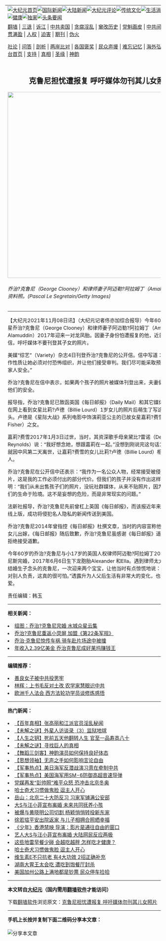 <a name="1" id="1" target="_blank"></a><span id="1"></span>
<table align=center border="0"><tr><td colspan="2" VALIGN=TOP><a href="https://github.com/mvzvlt3463/djy/blob/master/gb/nf1351518.md#1"><img src="https://raw.githubusercontent.com/mvzvlt3463/www/master/t/djy/1.jpg" title="大纪元首页" alt="大纪元首页"></a><a href="https://github.com/mvzvlt3463/djy/blob/master/gb/n24hr.md#1"><img src="https://raw.githubusercontent.com/mvzvlt3463/www/master/t/djy/3.jpg" title="国际新闻" alt="国际新闻"></a><a href="https://github.com/mvzvlt3463/djy/blob/master/gb/nsc413.md#1"><img src="https://raw.githubusercontent.com/mvzvlt3463/www/master/t/djy/4.jpg" title="大陆新闻" alt="大陆新闻"></a><a href="https://github.com/mvzvlt3463/djy/blob/master/gb/news392.md#1"><img src="https://raw.githubusercontent.com/mvzvlt3463/www/master/t/djy/5.jpg" title="大纪元评论" alt="大纪元评论"></a><a href="https://github.com/mvzvlt3463/djy/blob/master/gb/news2007.md#1"><img src="https://raw.githubusercontent.com/mvzvlt3463/www/master/t/djy/6.jpg" title="传统文化" alt="传统文化"></a><a href="https://github.com/mvzvlt3463/djy/blob/master/gb/news2008.md#1"><img src="https://raw.githubusercontent.com/mvzvlt3463/www/master/t/djy/7.jpg" title="生活消费" alt="生活消费"></a><a href="https://github.com/mvzvlt3463/djy/blob/master/gb/ncyule.md#1"><img src="https://raw.githubusercontent.com/mvzvlt3463/www/master/t/djy/8.jpg" title="娱乐休闲" alt="娱乐休闲"></a><a href="https://github.com/mvzvlt3463/djy/blob/master/gb/nsc1002.md#1"><img src="https://raw.githubusercontent.com/mvzvlt3463/www/master/t/djy/9.jpg" title="健康" alt="健康"></a><a href="https://github.com/mvzvlt3463/djy/blob/master/gb/nf6092.md#1"><img src="https://raw.githubusercontent.com/mvzvlt3463/www/master/t/djy/10a.jpg" title="独家" alt="独家"></a><a href="https://github.com/mvzvlt3463/djy/blob/master/gb/nf4514.md#1"><img src="https://raw.githubusercontent.com/mvzvlt3463/www/master/t/djy/12a.jpg" title="头条要闻" alt="头条要闻"></a></td></tr>
<tr><td colspan="2" VALIGN=TOP><a target="_blank" href="https://github.com/mvzvlt3463/www/blob/master/README.md?zsrh#1">翻墙</a> | <a target="_blank" href="https://github.com/mvzvlt3463/djy/blob/master/gb/nf5657.md#1">三退</a> | <a target="_blank" href="https://github.com/mvzvlt3463/djy/blob/master/gb/nf6124.md#1">诉江</a> | <a target="_blank" href="https://github.com/mvzvlt3463/djy/blob/master/gb/nf1176117.md#1">中共卖国</a> | <a target="_blank" href="https://github.com/mvzvlt3463/djy/blob/master/gb/nf5773.md#1">贪腐淫乱</a> | <a target="_blank" href="https://github.com/mvzvlt3463/djy/blob/master/gb/nf1176115.md#1">窜改历史</a> | <a target="_blank" href="https://github.com/mvzvlt3463/djy/blob/master/gb/nf1176107.md#1">党魁画皮</a> | <a target="_blank" href="https://github.com/mvzvlt3463/djy/blob/master/gb/nf1320400.md#1">中共间谍</a> | <a target="_blank" href="https://github.com/mvzvlt3463/djy/blob/master/gb/nf1176114.md#1">破坏传统</a> | <a target="_blank" href="https://github.com/mvzvlt3463/ntdtv/blob/master/gb/prog447_1.md#1">恶贯满盈</a> | <a target="_blank" href="https://github.com/mvzvlt3463/djy/blob/master/gb/ncid278.md#1">人权</a> | <a target="_blank" href="https://github.com/mvzvlt3463/djy/blob/master/gb/nf1176111.md#1">迫害</a> | <a target="_blank" href="https://gitlab.com/szzdlab/mh-qikan/blob/master/README.md#1">期刊</a> | <a target="_blank" href="https://github.com/mvzvlt3463/djy/blob/master/gb/nf5562.md#1">伪火</a></p><p><a target="_blank" href="https://github.com/mvzvlt3463/djy/blob/master/gb/9p.md#1">社论</a> | <a target="_blank" href="https://github.com/mvzvlt3463/djy/blob/master/gb/nf4378.md#1">问答</a> | <a target="_blank" href="https://github.com/mvzvlt3463/djy/blob/master/gb/nf5792.md#1">剖析</a> | <a target="_blank" href="https://github.com/mvzvlt3463/djy/blob/master/gb/nf5735.md#1">两岸比对</a> | <a target="_blank" href="https://github.com/mvzvlt3463/djy/blob/master/gb/nf6119.md#1">各国褒奖</a> | <a target="_blank" href="https://github.com/mvzvlt3463/djy/blob/master/gb/nf6120.md#1">民众声援</a> | <a target="_blank" href="https://github.com/mvzvlt3463/djy/blob/master/gb/nf1188594.md#1">难忘记忆</a> | <a target="_blank" href="https://github.com/mvzvlt3463/djy/blob/master/gb/nf3180.md#1">海外弘传</a> | <a target="_blank" href="https://github.com/mvzvlt3463/djy/blob/master/gb/nf5410.md#1">万人上访</a> | <a target="_blank" href="https://github.com/mvzvlt3463/www/blob/master/README.md?zsrh#1">平台首页</a> | <a target="_blank" href="https://github.com/mvzvlt3463/djy/blob/master/gb/nf4386.md#1">支持</a> | <a target="_blank" href="https://github.com/mvzvlt3463/djy/blob/master/gb/nf4389.md#1">真相</a> | <a target="_blank" href="https://github.com/mvzvlt3463/djy/blob/master/gb/nf5790.md#1">圣缘</a> | <a target="_blank" href="https://github.com/mvzvlt3463/djy/blob/master/gb/nf4786.md#1">神韵</a></td></tr>
<tr><td VALIGN=TOP width="626"><h2 align=center>克鲁尼担忧遭报复 呼吁媒体勿刊其儿女照片</h2>
<img width="600" src="https://i.epochtimes.com/assets/uploads/2017/06/GettyImages-531092666-600x400.jpg" />
<h6>乔治?克鲁尼（George Clooney）和律师妻子阿迈勒?阿拉姆丁（Amal Alamuddin）资料照。(Pascal Le Segretain/Getty Images)
</h6>
<hr>
	<p>【大纪元2021年11月08日讯】（大纪元记者佟亦加综合报导）今年60岁的好莱坞影星<ahref="https://github.com/mvzvlt3463/djy/blob/master/gb/tag/%E4%B9%94%E6%B2%BB%E2%80%A7%E5%85%8B%E9%B2%81%E5%B0%BC.md#1">乔治?克鲁尼</a>（George Clooney）和律师妻子<ahref="https://github.com/mvzvlt3463/djy/blob/master/gb/tag/%E9%98%BF%E8%BF%88%E5%8B%92%E2%80%A7%E9%98%BF%E6%8B%89%E5%A7%86%E4%B8%81.md#1">阿迈勒?阿拉姆丁</a>（Amal Alamuddin）2017年迎来一对龙凤胎。因妻子身份怕遭报复的他，近日发出<ahref="https://github.com/mvzvlt3463/djy/blob/master/gb/tag/%E5%85%AC%E5%BC%80%E4%BF%A1.md#1">公开信</a>，呼吁媒体不要刊登其子女的照片。</p>
<p>美媒“综艺”（Variety）杂志4日刊登<ahref="https://github.com/mvzvlt3463/djy/blob/master/gb/tag/%E4%B9%94%E6%B2%BB%E2%80%A7%E5%85%8B%E9%B2%81%E5%B0%BC.md#1">乔治?克鲁尼</a>的<ahref="https://github.com/mvzvlt3463/djy/blob/master/gb/tag/%E5%85%AC%E5%BC%80%E4%BF%A1.md#1">公开信</a>。信中写道：“我妻子的工作性质让她必须对付恐怖组织，并让他们接受审判。我们尽可能采取预防措施，确保家人安全。”</p>
<p>乔治?克鲁尼在信中表示，如果两个孩子的照片被媒体刊登出来，夫妻俩就无法保护他们的安全。</p>
<p>报导指，乔治?克鲁尼已致函英国《每日邮报》（Daily Mail）和其它媒体，表示他是在网上看到女星比莉?卢德（Billie Lourd）1岁女儿的照片后萌生了写这封公开信的念头。卢德是《星际大战》系列电影中饰演莉亚公主的已故女星嘉莉?费雪（Carrie Fisher）之女。</p>
<p>嘉莉?费雪2017年1月3日过世，当时，其资深歌手母亲黛比?雷诺（Debbie Reynolds）说：“我好想念她，想跟嘉莉在一起。”没想到刚说完这句话15分钟，黛比就因中风第二天离世，让嘉莉?费雪的女儿比莉?卢德（Billie Lourd）相继痛失两位亲人。</p>
<p>乔治?克鲁尼在公开信中还表示：“我作为一名公众人物，经常接受被侵犯隐私的照片，这是我的工作必须付出的部分代价。但我们的孩子并没有作出这样的承诺。”他声明：“我们从未出售孩子们的照片，没玩社群媒体，从来不贴照片，因为这么做会置他们的生命于险境。这不是妄想的危险，而是非常现实的问题。”</p>
<p>法新社报导，乔治?克鲁尼先前曾杠上英国《每日邮报》，而该报近年来靠民粹主义的线上版，成功将侵犯名人隐私的新闻传送到美国。</p>
<p>乔治?克鲁尼2014年曾指控《每日邮报》杜撰文章，当时的内容宣称他的准岳母反对女儿出嫁，《每日邮报》随后致歉，乔治?克鲁尼虽感谢《每日邮报》道歉，但表示他拒绝接受道歉。</p>
<p>今年60岁的乔治?克鲁尼与小17岁的英国人权律师<ahref="https://github.com/mvzvlt3463/djy/blob/master/gb/tag/%E9%98%BF%E8%BF%88%E5%8B%92%E2%80%A7%E9%98%BF%E6%8B%89%E5%A7%86%E4%B8%81.md#1">阿迈勒?阿拉姆丁</a>2014年9月在威尼斯完婚，2017年6月6日生下龙胞胎Alexander 和Ella。遇到律师太太之前从未有结婚生子念头的克鲁尼，一次迎来两个宝宝，让他当时有点惊慌地说：“突然间你必须对别人负责，这真的很可怕。”透露升为人父后生活有非常大的变化，也流露出满满父爱。</p>
<p>责任编辑：韩玉</p>
	
<hr>


<strong>相关新闻：</strong>
<li><a href="https://github.com/mvzvlt3463/djy/blob/master/gb/14/9/28/n4258956.md#1">组图：乔治?克鲁尼完婚 水城众星云集</a></li>
<li><a href="https://github.com/mvzvlt3463/djy/blob/master/gb/18/1/16/n10060942.md#1">乔治?克鲁尼重返小荧屏 加盟《第22条军规》</a></li>
<li><a href="https://github.com/mvzvlt3463/djy/blob/master/gb/18/7/10/n10552947.md#1">乔治·克鲁尼惊传车祸 骑车赴片场途中被撞</a></li>
<li><a href="https://github.com/mvzvlt3463/djy/blob/master/gb/18/8/23/n10660398.md#1">年收入2.39亿美金 乔治克鲁尼成好莱坞赚钱王</a></li>
<hr>


<strong>编辑推荐：</strong>
<li><a href="https://github.com/upjkzu3674/djy/blob/master/gb/13/9/29/n3974789.md?dfh#1" target="_blank">善良女子被中共投男牢</a></li><li><a href="https://github.com/tsiac2612/djy/blob/master/gb/18/6/1/n10448635.md#1" target="_blank">林辉：上书毛反对土改 农学家慧眼识中共</a></li><li><a href="https://github.com/tsiac2612/djy/blob/master/gb/19/9/5/n11501516.md#1" target="_blank">欧洲千人法会 西方法轮功学员谈修炼感悟</a></li>
<hr>

<strong>热门新闻：</strong>
<li><a href="https://github.com/mvzvlt3463/djy/blob/master/gb/21/11/16/n13379941.md#1">【百年真相】张高丽和江派官员淫乱秘闻</a></li>
<li><a href="https://github.com/mvzvlt3463/djy/blob/master/gb/21/11/19/n13386805.md#1">【未解之谜】外星人访谈录（3）监狱地球</a></li>
<li><a href="https://github.com/mvzvlt3463/djy/blob/master/gb/21/11/15/n13376505.md#1">【人生之钥】死前五天他翻转人生 官至一品寿高八十</a></li>
<li><a href="https://github.com/mvzvlt3463/djy/blob/master/gb/21/11/18/n13384403.md#1">【未解之谜】寻找巨人的真相</a></li>
<li><a href="https://github.com/mvzvlt3463/djy/blob/master/gb/21/11/20/n13388351.md#1">【舞蹈三剑客】神韵演员如何保持良好体态</a></li>
<li><a href="https://github.com/mvzvlt3463/djy/blob/master/gb/21/11/8/n13362266.md#1">【思想领袖】无声之手如何影响言论自由</a></li>
<li><a href="https://github.com/mvzvlt3463/djy/blob/master/gb/21/11/21/n13389736.md#1">【军事热点】美日海军反潜战演习意在牵制中共</a></li>
<li><a href="https://github.com/mvzvlt3463/djy/blob/master/gb/21/11/23/n13392531.md#1">【军事热点】美国海军用SM-6防御高超音速导弹</a></li>
<li><a href="https://github.com/mvzvlt3463/djy/blob/master/gb/21/11/19/n13386820.md#1">党媒再发“彭帅照”难平众怒 恐冲击北京冬奥</a></li>
<li><a href="https://github.com/mvzvlt3463/djy/blob/master/gb/21/11/20/n13388038.md#1">哈士奇犬习惯做鬼脸 逗主人开心</a></li>
<li><a href="https://github.com/mvzvlt3463/djy/blob/master/gb/21/11/21/n13389152.md#1">岳山：北京二十大防反习 习家军铺满公安部</a></li>
<li><a href="https://github.com/mvzvlt3463/djy/blob/master/gb/21/11/22/n13390513.md#1">大S与汪小菲宣布离婚 未来共同抚养小孩</a></li>
<li><a href="https://github.com/mvzvlt3463/djy/blob/master/gb/21/11/21/n13389659.md#1">被爆与黄晓明公司切割 杨颖悄悄转投新东家</a></li>
<li><a href="https://github.com/mvzvlt3463/djy/blob/master/gb/21/11/21/n13388773.md#1">徐若瑄平安出院返家 与儿子相拥合照晒幸福</a></li>
<li><a href="https://github.com/mvzvlt3463/djy/blob/master/gb/21/11/21/n13389860.md#1">《少年》香港禁映 导演：影片是通往自由的窗口</a></li>
<li><a href="https://github.com/mvzvlt3463/djy/blob/master/gb/21/11/22/n13391890.md#1">艺人大S与汪小菲宣布离婚 大陆网民反应两极</a></li>
<li><a href="https://github.com/mvzvlt3463/djy/blob/master/gb/21/11/16/n13379868.md#1">这些地雷早餐少碰 会越吃越胖 怎样吃才健康？</a></li>
<li><a href="https://github.com/mvzvlt3463/djy/blob/master/gb/21/11/20/n13388038.md#1">哈士奇犬习惯做鬼脸 逗主人开心</a></li>
<li><a href="https://github.com/mvzvlt3463/djy/blob/master/gb/21/11/22/n13391647.md#1">维生素E不只抗老 有4大功效 2招正确补充</a></li>
<li><a href="https://github.com/mvzvlt3463/djy/blob/master/gb/21/11/21/n13388685.md#1">湖南大胃王太会吃 遭吃到饱餐厅封杀</a></li>
<li><a href="https://github.com/mvzvlt3463/djy/blob/master/gb/21/11/21/n13388603.md#1">美国加州公路上满地都是钞票 民众停车捡拾</a></li>
<hr>

<strong>本文转自<a href="https://www.epochtimes.com">大纪元</a>（国内需用<a href="https://github.com/mvzvlt3463/www/blob/master/README.md#8">翻墙软件</a>才能访问）</strong><p>下载<a href="https://github.com/mvzvlt3463/www/blob/master/README.md#8">翻墙软件</a>浏览原文：<a href="https://www.epochtimes.com/gb/21/11/7/n13360099.htm">克鲁尼担忧遭报复 呼吁媒体勿刊其儿女照片</a></p><hr>

<strong>手机上长按并复制下面二维码分享本文章：</strong><br><br><img src="https://chart.apis.google.com/chart?cht=qr&chs=240x240&choe=UTF-8&chld=M|2&chl=https://github.com/mvzvlt3463/djy/blob/master/gb/21/11/7/n13360099.md%231" title="分享本文章"></td><td VALIGN=TOP><a href="https://github.com/mvzvlt3463/djy/blob/master/gb/16/1/21/n4622075.md?dfh#1" target="_blank"><img src="https://raw.githubusercontent.com/mvzvlt3463/djy/master/gb/300/wei-f1.jpg" title="中共的伪火骗局"  alt="中共的伪火骗局"></a><br><a href="https://github.com/mvzvlt3463/www/blob/master/README.md?dfh#9" target="_blank"><img src="https://raw.githubusercontent.com/mvzvlt3463/djy/master/gb/300/yong-h.jpg" title="永恒的见证"  alt="永恒的见证"></a><br><a href="https://github.com/mvzvlt3463/djy/blob/master/gb/13/9/29/n3974789.md?dfh#1" target="_blank"><img src="https://raw.githubusercontent.com/mvzvlt3463/djy/master/gb/300/shang-lnz.jpg" title="善良女子被中共投男牢"  alt="善良女子被中共投男牢"></a><br><a href="https://github.com/mvzvlt3463/djy/blob/master/gb/16/3/16/n4663449.md?dfh#1" target="_blank"><img src="https://raw.githubusercontent.com/mvzvlt3463/djy/master/gb/300/huo-z3.jpg" title="警卫目击活摘器官"  alt="警卫目击活摘器官"></a><br><a href="https://github.com/mvzvlt3463/djy/blob/master/gb/16/8/7/n8177641.md?dfh#1" target="_blank"><img src="https://raw.githubusercontent.com/mvzvlt3463/djy/master/gb/300/huo-z4.jpg" title="证人描述活摘恐怖"  alt="证人描述活摘恐怖"></a><br><a href="https://github.com/mvzvlt3463/djy/blob/master/gb/10/4/19/n2881569.md?dfh#1" target="_blank"><img src="https://raw.githubusercontent.com/mvzvlt3463/djy/master/gb/300/huo-z1.jpg" title="揭开活摘器官黑幕"  alt="揭开活摘器官黑幕"></a><br><a href="https://github.com/mvzvlt3463/djy/blob/master/gb/10/11/7/n3077476.md?dfh#1" target="_blank"><img src="https://raw.githubusercontent.com/mvzvlt3463/djy/master/gb/300/ma-ks.jpg" title="马克思的成魔之路"  alt="马克思的成魔之路"></a><br><a href="https://github.com/mvzvlt3463/djy/blob/master/gb/14/6/9/n4173977.md?dfh#1" target="_blank"><img src="https://raw.githubusercontent.com/mvzvlt3463/djy/master/gb/300/chang-zs.jpg" title="藏字石 蕴天机"  alt="藏字石 蕴天机"></a><br><a href="https://github.com/mvzvlt3463/djy/blob/master/gb/18/5/10/n10381511.md?dfh#1" target="_blank"><img src="https://raw.githubusercontent.com/mvzvlt3463/djy/master/gb/300/st1.jpg" title="关注三亿人三退"  alt="关注三亿人三退"></a><br><a href="https://github.com/mvzvlt3463/djy/blob/master/gb/18/3/21/n10237682.md?dfh#1" target="_blank"><img src="https://raw.githubusercontent.com/mvzvlt3463/djy/master/gb/300/jie-t.jpg" title="解体中共复兴中华"  alt="解体中共复兴中华"></a><br><a href="https://github.com/mvzvlt3463/djy/blob/master/gb/9/2/9/n2422991.md?dfh#1" target="_blank"><img src="https://raw.githubusercontent.com/mvzvlt3463/djy/master/gb/300/gao-zs.jpg" title="中共迫害良心律师"  alt="中共迫害良心律师"></a><br><a href="https://github.com/mvzvlt3463/djy/blob/master/gb/18/12/9/n10900044.md?dfh#1" target="_blank"><img src="https://raw.githubusercontent.com/mvzvlt3463/djy/master/gb/300/sj1.jpg" title="三百多万人举报江泽民"  alt="三百多万人举报江泽民"></a><br><a href="https://github.com/mvzvlt3463/djy/blob/master/gb/18/8/28/n10672014.md?dfh#1" target="_blank"><img src="https://raw.githubusercontent.com/mvzvlt3463/djy/master/gb/300/sj2.jpg" title="这些官员为何起诉江泽民"  alt="这些官员为何起诉江泽民"></a><br><a href="https://github.com/mvzvlt3463/djy/blob/master/gb/8/12/18/n2367165.md?dfh#1" target="_blank"><img src="https://raw.githubusercontent.com/mvzvlt3463/djy/master/gb/300/liangan.jpg" title="海峡两岸的强烈对比"  alt="海峡两岸的强烈对比"></a><br><a href="https://github.com/mvzvlt3463/djy/blob/master/gb/15/12/10/n4593139.md?dfh#1" target="_blank"><img src="https://raw.githubusercontent.com/mvzvlt3463/djy/master/gb/300/jia-ndzl.jpg" title="加拿大总理的贺信"  alt="加拿大总理的贺信"></a><br><a href="https://github.com/mvzvlt3463/djy/blob/master/gb/11/6/17/n3289382.md?dfh#1" target="_blank"><img src="https://raw.githubusercontent.com/mvzvlt3463/djy/master/gb/300/xiao-wd.jpg" title="探寻真相兼听则明"  alt="探寻真相兼听则明"></a><br><a href="https://github.com/mvzvlt3463/djy/blob/master/gb/18/10/27/n10812623.md?dfh#1" target="_blank"><img src="https://raw.githubusercontent.com/mvzvlt3463/djy/master/gb/300/yindu.jpg" title="印度媒体报道东方"  alt="印度媒体报道东方"></a><br><a href="https://github.com/mvzvlt3463/djy/blob/master/gb/18/6/9/n10469652.md?dfh#1" target="_blank"><img src="https://raw.githubusercontent.com/mvzvlt3463/djy/master/gb/300/xie-j.jpg" title="不一样的海外校园"  alt="不一样的海外校园"></a><br><a href="https://github.com/mvzvlt3463/djy/blob/master/gb/7/4/5/n1669415.md?dfh#1" target="_blank"><img src="https://raw.githubusercontent.com/mvzvlt3463/djy/master/gb/300/li-up.jpg" title="从大师到徒弟的传奇"  alt="从大师到徒弟的传奇"></a><br><a href="https://github.com/mvzvlt3463/djy/blob/master/gb/17/5/26/n9191512.md?dfh#1" target="_blank"><img src="https://raw.githubusercontent.com/mvzvlt3463/djy/master/gb/300/zfl2.jpg" title="亿万人与东方一本奇书"  alt="亿万人与东方一本奇书"></a><br><a href="https://github.com/mvzvlt3463/djy/blob/master/gb/13/11/27/n4020290.md?dfh#1" target="_blank"><img src="https://raw.githubusercontent.com/mvzvlt3463/djy/master/gb/300/zhen-h.jpg" title="大陆见不到的震撼场面"  alt="大陆见不到的震撼场面"></a><br><a href="https://github.com/mvzvlt3463/djy/blob/master/gb/15/7/17/n4482910.md?dfh#1" target="_blank"><img src="https://raw.githubusercontent.com/mvzvlt3463/djy/master/gb/300/dalu-sk.jpg" title="人心向善 大陆当初盛况"  alt="人心向善 大陆当初盛况"></a><br><a href="https://github.com/mvzvlt3463/djy/blob/master/gb/19/1/5/n10955468.md?dfh#1" target="_blank"><img src="https://raw.githubusercontent.com/mvzvlt3463/djy/master/gb/300/zfl1.jpg" title="追寻真理 这书讲什么"  alt="追寻真理 这书讲什么"></a><br><a href="https://github.com/mvzvlt3463/www/blob/master/README.md?dfh#1" target="_blank"><img src="https://raw.githubusercontent.com/mvzvlt3463/djy/master/gb/300/fq1.jpg" title="下载免费翻墙软件"  alt="下载免费翻墙软件"></a><br></td></tr></table>
